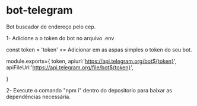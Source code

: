 # bot-telegram
Bot buscador de  endereço pelo cep.

1- Adicione a o token do bot no arquivo .env

const token = 'token' <= Adicionar em as aspas simples o token do seu bot.

module.exports={
    token,
    apiurl:'https://api.telegram.org/bot${token}',
    apiFileUrl:'https://api.telegram.org/file/bot${token}',
    
}

2- Execute o comando "npm i" dentro do depositorio para baixar as dependências necessária. 

